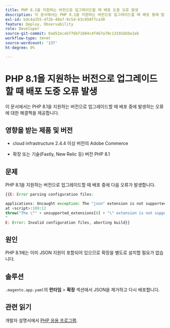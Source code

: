 ```yaml
---
title: PHP 8.1을 지원하는 버전으로 업그레이드할 때 배포 도중 오류 발생
description: 이 문서에서는 PHP 8.1을 지원하는 버전으로 업그레이드할 때 배포 중에 발생하는 오류에 대한 해결책을 제공합니다.
exl-id: bdc4a355-4f2b-49a7-9c5d-63c950f7ca30
feature: Deploy, Observability
role: Developer
source-git-commit: 0ad52eceb776b71604c4f467a70c13191bb9a1eb
workflow-type: tm+mt
source-wordcount: '137'
ht-degree: 0%

---
```


# PHP 8.1을 지원하는 버전으로 업그레이드할 때 배포 도중 오류 발생

이 문서에서는 PHP 8.1을 지원하는 버전으로 업그레이드할 때 배포 중에 발생하는 오류에 대한 해결책을 제공합니다.

## 영향을 받는 제품 및 버전

* cloud infrastructure 2.4.4 이상 버전의 Adobe Commerce

* 확장 또는 기술(Fastly, New Relic 등) 버전 PHP 8.1

## 문제

PHP 8.1을 지원하는 버전으로 업그레이드할 때 배포 중에 다음 오류가 발생합니다.

```PHP
{{E: Error parsing configuration files:

applications: Uncaught exception: The "json" extension is not supported for php:8.1
at <script>:109:12
throw("The \"" + unsupported_extensions[0] + "\" extension is not supported for " + service.type);
^
E: Error: Invalid configuration files, aborting build}}
```

## 원인

PHP 8.1에는 이미 JSON 지원이 포함되어 있으므로 확장을 별도로 설치할 필요가 없습니다.

## 솔루션

`.magento.app.yaml`의 **런타임** > **확장** 섹션에서 JSON을 제거하고 다시 배포합니다.

## 관련 읽기

개발자 설명서에서 [PHP 응용 프로그램](https://devdocs.magento.com/cloud/project/magento-app-php-application.html).

